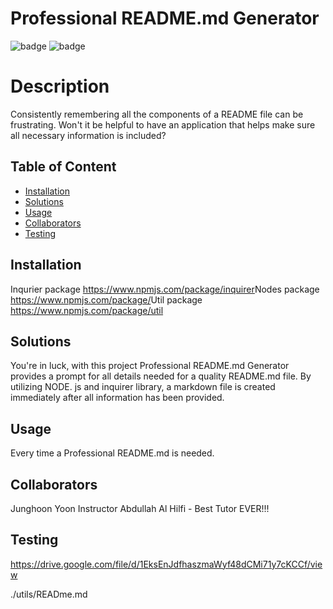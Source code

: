 
# Professional README.md Generator

![badge](https://img.shields.io/badge/license-ISC-green)
![badge](https://img.shields.io/github/languages/count/https://github.com/Jaspertena/License)

# Description
Consistently remembering all the components of a README file can be frustrating.  Won't it be helpful to have an application that helps make sure all necessary information is included?

## Table of Content 
- [Installation](#installation)
- [Solutions](#solutions)
- [Usage](#usage)
- [Collaborators](#collaborators)
- [Testing](#testing)

## Installation
Inqurier package  <https://www.npmjs.com/package/inquirer>Nodes package <https://www.npmjs.com/package/>Util package <https://www.npmjs.com/package/util>

## Solutions
You're in luck, with this project Professional README.md Generator provides a prompt for all details needed for a quality README.md file.  By utilizing NODE. js and inquirer library, a markdown file is created immediately after all information has been provided. 

## Usage
Every time a Professional README.md is needed. 

## Collaborators
Junghoon Yoon Instructor Abdullah Al Hilfi - Best Tutor EVER!!! 

## Testing

<https://drive.google.com/file/d/1EksEnJdfhaszmaWyf48dCMi71y7cKCCf/view>

 ./utils/READme.md
